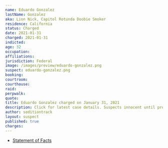 ```yaml
---
name: Eduardo Gonzalez
lastName: Gonzalez
aka: Lion Nick, Capitol Rotunda Doobie Smoker
residence: California
status: Charged
date: 2021-01-31
charged: 2021-01-31
indicted:
age: 32
occupation:
affiliations:
jurisdiction: Federal
image: /images/preview/eduardo-gonzalez.png
suspect: eduardo-gonzalez.png
booking:
courtroom:
courthouse:
raid:
perpwalk:
quote:
title: Eduardo Gonzalez charged on January 31, 2021
description: Click for latest case details. Suspects innocent until proven guilty.
author: seditiontrack
layout: suspect
published: true
charges:
---
```

- [Statement of Facts](https://extremism.gwu.edu/sites/g/files/zaxdzs2191/f/Eduardo%20Nicolas%20Alvear%20Gonzalez-Statement%20of%20Facts.pdf)
